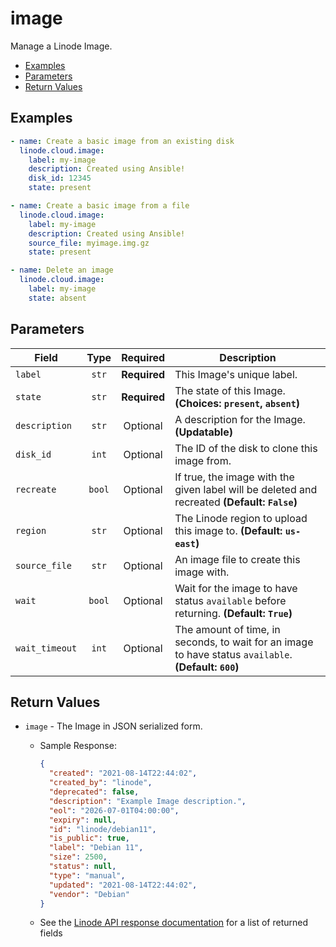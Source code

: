 # image

Manage a Linode Image.


- [Examples](#examples)
- [Parameters](#parameters)
- [Return Values](#return-values)

## Examples

```yaml
- name: Create a basic image from an existing disk
  linode.cloud.image:
    label: my-image
    description: Created using Ansible!
    disk_id: 12345
    state: present
```

```yaml
- name: Create a basic image from a file
  linode.cloud.image:
    label: my-image
    description: Created using Ansible!
    source_file: myimage.img.gz
    state: present
```

```yaml
- name: Delete an image
  linode.cloud.image:
    label: my-image
    state: absent
```










## Parameters

| Field     | Type | Required | Description                                                                  |
|-----------|------|----------|------------------------------------------------------------------------------|
| `label` | <center>`str`</center> | <center>**Required**</center> | This Image's unique label.   |
| `state` | <center>`str`</center> | <center>**Required**</center> | The state of this Image.  **(Choices: `present`, `absent`)** |
| `description` | <center>`str`</center> | <center>Optional</center> | A description for the Image.  **(Updatable)** |
| `disk_id` | <center>`int`</center> | <center>Optional</center> | The ID of the disk to clone this image from.   |
| `recreate` | <center>`bool`</center> | <center>Optional</center> | If true, the image with the given label will be deleted and recreated  **(Default: `False`)** |
| `region` | <center>`str`</center> | <center>Optional</center> | The Linode region to upload this image to.  **(Default: `us-east`)** |
| `source_file` | <center>`str`</center> | <center>Optional</center> | An image file to create this image with.   |
| `wait` | <center>`bool`</center> | <center>Optional</center> | Wait for the image to have status `available` before returning.  **(Default: `True`)** |
| `wait_timeout` | <center>`int`</center> | <center>Optional</center> | The amount of time, in seconds, to wait for an image to have status `available`.  **(Default: `600`)** |






## Return Values

- `image` - The Image in JSON serialized form.

    - Sample Response:
        ```json
        {
          "created": "2021-08-14T22:44:02",
          "created_by": "linode",
          "deprecated": false,
          "description": "Example Image description.",
          "eol": "2026-07-01T04:00:00",
          "expiry": null,
          "id": "linode/debian11",
          "is_public": true,
          "label": "Debian 11",
          "size": 2500,
          "status": null,
          "type": "manual",
          "updated": "2021-08-14T22:44:02",
          "vendor": "Debian"
        }
        ```
    - See the [Linode API response documentation](https://www.linode.com/docs/api/images/#image-view__response-samples) for a list of returned fields


